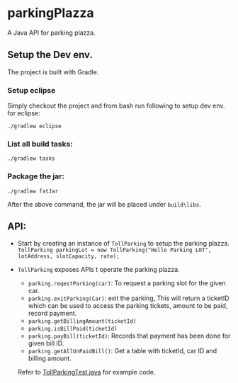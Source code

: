 # parkingPlazza
A Java API for parking plazza.


## Setup the Dev env.

The project is built with Gradle. 

### Setup eclipse

Simply checkout the project and from bash run following to setup dev env. for eclipse:

```./gradlew eclipse```

### List all build tasks:

```./gradlew tasks```

### Package the jar:

```./gradlew fatJar```

After the above command, the jar will be placed under `build\libs`.

## API:

* Start by creating an instance of ```TollParking``` to setup the parking plazza.
``` TollParking parkingLot = new TollParking("Hello Parking LOT", lotAddress, slotCapacity, rate);``` 

* ```TollParking``` exposes APIs t operate the parking plazza.
  * ```parking.reqestParking(car)```: To request a parking slot for the given car.
  * ```parking.exitParking(Car)```: exit the parking, This will return a ticketID which can be used to access the parking tickets, amount to be paid, record payment.
  * ```parking.getBillingAmount(ticketId)```
  * ```parking.isBillPaid(ticketId)```
  * ```parking.payBill(ticketId)```: Records that payment has been done for given bill ID.
  * ```parking.getAllUnPaidBill()```: Get a table with ticketId, car ID and billing amount.
  
  Refer to [TollParkingTest.java](https://github.com/pranav8494/parkingPlazza/blob/master/src/test/java/com/pp/TollParkingTest.java) for example code.

